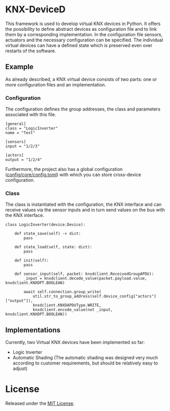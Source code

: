 # KNX-DeviceD
This framework is used to develop virtual KNX devices in Python. It offers the possibility to define abstract devices as configuration file and to link them by a corresponding implementation. In the configuration file sensors, actuators and the necessary configuration can be specified. The individual virtual devices can have a defined state which is preserved even over restarts of the software.

## Example
As already described, a KNX virtual device consists of two parts: one or more configuration files and an implementation.

### Configuration
The configuration defines the group addresses, the class and parameters associated with this file.

```
[general]
class = "LogicInverter"
name = "Test"

[sensors]
input = "1/2/3"

[actors]
output = "1/2/4"
```

Furthermore, the project also has a global configuration ([config/core/config.toml](config/core/config.toml)) with which you can store cross-device configuration.

### Class
The class is instantiated with the configuration, the KNX interface and can receive values via the sensor inputs and in turn send values on the bus with the KNX interface.

```
class LogicInverter(device.Device):

    def state_save(self) -> dict:
        pass

    def state_load(self, state: dict):
        pass

    def init(self):
        pass

    def sensor_input(self, packet: knxdclient.ReceivedGroupAPDU):
        _input = knxdclient.decode_value(packet.payload.value, knxdclient.KNXDPT.BOOLEAN)

        await self.connection.group_write(
            util.str_to_group_address(self.device_config["actors"]["output"]),
            knxdclient.KNXDAPDUType.WRITE,
            knxdclient.encode_value(not _input, knxdclient.KNXDPT.BOOLEAN))
```

## Implementations
Currently, two Virtual KNX devices have been implemented so far:
* Logic Inverter
* Automatic Shading (The automatic shading was designed very much according to customer requirements, but should be relatively easy to adjust)

# License
Released under the [MIT License](LICENSE).
